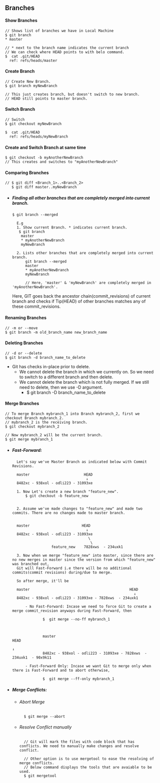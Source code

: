 ## Branches

#### Show Branches
    // Shows list of branches we have in Local Machine        
    $ git branch
    * master         
    
    // * next to the branch name indicates the current branch
    // We can check where HEAD points to with belo command.                
    $  cat .git/HEAD
      ref: refs/heads/master
            
#### Create Branch
    // Create New Branch.
    $ git branch myNewBranch
    
    // This just creates branch, but doesn't switch to new branch.
    // HEAD still points to master branch.
                          

#### Switch Branch        
    // Switch
    $ git checkout myNewBranch
             
    $  cat .git/HEAD
      ref: refs/heads/myNewBranch
                              
#### Create and Switch Branch at same time
    $ git checkout -b myAnotherNewBranch
    // This creates and switches to "myAnotherNewBranch"
        

#### Comparing Branches
    // $ git diff <Branch_1>..<Branch_2>
       $ git diff master..myNewBranch
       
           
- ##### Finding all other branches that are completely merged into current branch.                          
      $ git branch --merged        
        
        E.g
        1. Show current Branch. * indicates current branch.        
         $ git branch
          master
          * myAnotherNewBranch
          myNewBranch  
                          
        2. Lists other branches that are completely merged into current branch.
            git branch --merged
            master
            * myAnotherNewBranch
            myNewBranch                 
            
            // Here, 'master' & 'myNewBranch' are completely merged in 'myAnotherNewBranch'.
            
    Here, GIT goes back the ancestor chain(commit_revisions) of current branch and checks if Tip(HEAD) of other branches
    matches any of these commit_revisions.     
            

#### Renaming Branches
    // -m or --move
    $ git branch -m old_branch_name new_branch_name                                                                           
    

#### Deleting Branches
    // -d or --delete
    $ git branch -d branch_name_to_delete
            

- Git has checks in-place prior to delete.
    * We cannot delete the branch in which we currently on. So we need to switch to a different branch and then delete.
    * We cannot delete the branch which is not fully merged. If we still need to delete, then we use -D argument. 
        *  $ git branch -D branch_name_to_delete


#### Merge Branches            
        
    // To merge Branch mybranch_1 into Branch mybranch_2, first we checkout Branch mybranch_2.
    // mybranch_2 is the receiving branch.        
    $ git checkout mybranch_2 
    
    // Now mybranch_2 will be the current branch.
    $ git merge mybranch_1
    
- ##### Fast-Forward:            
        Let's say we've Master Branch as indicated below with Commit Revisions.
        
        master                         HEAD
                                        ↓ 
        8482xc - 938xol - odli223 - 31093xe  
    
        1. Now Let's create a new branch "feature_new".
            $ git checkout -b feature_new
    
        
        2. Assume we've made changes to "feature_new" and made two commits. There are no changes made to master branch.
             
            
        master                        HEAD
                                        ↓ 
        8482xc - 938xol - odli223 - 31093xe  
                                         \
                                          \
                        feature_new    7828xws  - 234uxk1
                        
        3. Now when we merge "feature_new" into master, since there are no new merges in master since the version from which "feature_new" was branched out, 
        Git will Fast-Forward i.e there will be no additional commits(commit revisions) during/due to merge.
        
        So after merge, it'll be
        
        master                                              HEAD
                                                              ↓ 
        8482xc - 938xol - odli223 - 31093xe - 7828xws  - 234uxk1
                
            - No Fast-Forward: Incase we need to force Git to create a merge commit_revision anyways during Fast-Forward, then 
                        
                    $  git merge --no-ff mybranch_1
                    
                    
                        
                    master                                                      HEAD
                                                                                 ↓ 
                    8482xc - 938xol - odli223 - 31093xe - 7828xws  - 234uxk1  - 90x9k11               
    
            - Fast-Forward Only: Incase we want Git to merge only when there is Fast-Forward and to abort otherwise,
            
                    $  git merge --ff-only mybranch_1


- ##### Merge Conflicts:
    - ###### Abort Merge         
            $ git merge --abort   

    - ###### Resolve Conflict manually
            // Git will mark the files with code block that has conflicts. We need to manually make changes and resolve conflict.

            // Other option is to use mergetool to ease the resolving of merge conflicts.
            // Below command displays the tools that are avaiable to be used.            
            $ git mergetool